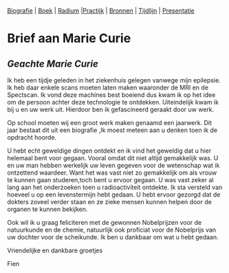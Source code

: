 [Biografie](biografie.md) | [Boek](boek/inhoudsopgave.md) | [Radium](radium.md) |[Practijk](practisch_deel.md) | [Bronnen](bibliografie.md) | [Tijdlijn](https://cdn.knightlab.com/libs/timeline3/latest/embed/index.html?source=1E-iVJlxIhEdE5K3mXC_vnQod_FRKKTVz-mWdT42EE0s&font=Default&lang=nl&initial_zoom=2&height=650) |  [Presentatie](https://gitpitch.com/bloemenmeisje/MarieCurie/master?grs=github&t=moon)

# Brief aan Marie Curie

## *Geachte Marie Curie*

Ik heb een tijdje geleden in het ziekenhuis gelegen vanwege mijn epilepsie. Ik heb daar enkele scans moeten laten maken waaronder de MRI en de Spectscan. Ik vond deze machines best boeiend dus kwam ik op het idee om de persoon achter deze technologie te ontdekken. 
Uiteindelijk kwam ik bij u en uw werk uit. Hierdoor ben ik gefascineerd geraakt door uw werk.

Op school moeten wij een groot werk maken genaamd een jaarwerk. Dit jaar bestaat dit uit een biografie ,Ik moest meteen aan u denken toen ik de opdracht hoorde.

U hebt echt geweldige dingen ontdekt en ik vind het geweldig dat u hier helemaal bent voor gegaan. Vooral omdat dit niet altijd gemakkelijk was. U en uw man hebben werkelijk uw leven gegeven voor de wetenschap wat ik ontzettend waardeer. Want het was vast niet zo gemakkelijk om als vrouw te kunnen gaan studeren,toch bent u ervoor gegaan.
U was vast zeker al lang aan het onderzoeken toen u radioactiviteit ontdekte.
Ik sta versteld van hoeveel u op een levenstermijn hebt gedaan. U hebt ervoor gezorgd dat de dokters zoveel verder staan en ze zieke mensen kunnen helpen door de organen te kunnen bekijken.

Ook wil ik u graag feliciteren met de gewonnen Nobelprijzen voor de natuurkunde en de chemie, natuurlijk ook proficiat voor de Nobelprijs van uw dochter voor de scheikunde.
Ik ben u dankbaar om wat u hebt gedaan.

Vriendelijke en dankbare groetjes 

Fien
